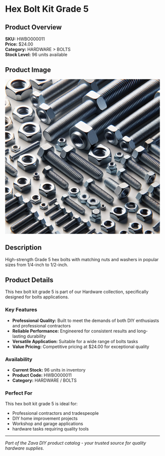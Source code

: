 # Hex Bolt Kit Grade 5

## Product Overview

**SKU:** HWBO000011  
**Price:** $24.00  
**Category:** HARDWARE > BOLTS  
**Stock Level:** 96 units available  

## Product Image

![Hex Bolt Kit Grade 5](https://raw.githubusercontent.com/microsoft/ai-tour-26-zava-diy-dataset-plus-mcp/refs/heads/main/images/hardware_bolts_hex_bolt_kit_grade_5_20250620_195611.png)

## Description

High-strength Grade 5 hex bolts with matching nuts and washers in popular sizes from 1/4-inch to 1/2-inch.

## Product Details

This hex bolt kit grade 5 is part of our Hardware collection, specifically designed for bolts applications. 

### Key Features

- **Professional Quality:** Built to meet the demands of both DIY enthusiasts and professional contractors
- **Reliable Performance:** Engineered for consistent results and long-lasting durability
- **Versatile Application:** Suitable for a wide range of bolts tasks
- **Value Pricing:** Competitive pricing at $24.00 for exceptional quality

### Availability

- **Current Stock:** 96 units in inventory
- **Product Code:** HWBO000011
- **Category:** HARDWARE / BOLTS

### Perfect For

This hex bolt kit grade 5 is ideal for:
- Professional contractors and tradespeople
- DIY home improvement projects  
- Workshop and garage applications
- hardware tasks requiring quality tools

---

*Part of the Zava DIY product catalog - your trusted source for quality hardware supplies.*
